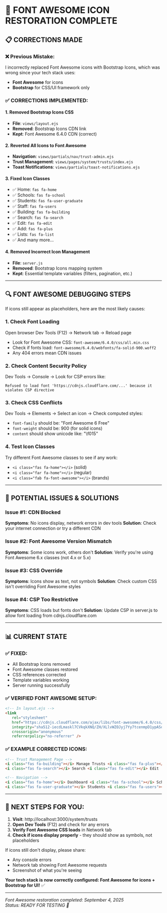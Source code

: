 # 🔧 FONT AWESOME ICON RESTORATION COMPLETE

## 📋 CORRECTIONS MADE

### ❌ **Previous Mistake**:

I incorrectly replaced Font Awesome icons with Bootstrap Icons, which was wrong since your tech stack uses:

- **Font Awesome** for icons
- **Bootstrap** for CSS/UI framework only

### ✅ **CORRECTIONS IMPLEMENTED:**

#### 1. **Removed Bootstrap Icons CSS**

- **File**: `views/layout.ejs`
- **Removed**: Bootstrap Icons CDN link
- **Kept**: Font Awesome 6.4.0 CDN (correct)

#### 2. **Reverted All Icons to Font Awesome**

- **Navigation**: `views/partials/nav/trust-admin.ejs`
- **Trust Management**: `views/pages/system/trusts/index.ejs`
- **Toast Notifications**: `views/partials/toast-notifications.ejs`

#### 3. **Fixed Icon Classes**

- ✅ Home: `fas fa-home`
- ✅ Schools: `fas fa-school`
- ✅ Students: `fas fa-user-graduate`
- ✅ Staff: `fas fa-users`
- ✅ Building: `fas fa-building`
- ✅ Search: `fas fa-search`
- ✅ Edit: `fas fa-edit`
- ✅ Add: `fas fa-plus`
- ✅ Lists: `fas fa-list`
- ✅ And many more...

#### 4. **Removed Incorrect Icon Management**

- **File**: `server.js`
- **Removed**: Bootstrap Icons mapping system
- **Kept**: Essential template variables (filters, pagination, etc.)

---

## 🔍 **FONT AWESOME DEBUGGING STEPS**

If icons still appear as placeholders, here are the most likely causes:

### **1. Check Font Loading**

Open browser Dev Tools (F12) → Network tab → Reload page

- Look for Font Awesome CSS: `font-awesome/6.4.0/css/all.min.css`
- Check if fonts load: `font-awesome/6.4.0/webfonts/fa-solid-900.woff2`
- Any 404 errors mean CDN issues

### **2. Check Content Security Policy**

Dev Tools → Console → Look for CSP errors like:

```
Refused to load font 'https://cdnjs.cloudflare.com/...' because it violates CSP directive
```

### **3. Check CSS Conflicts**

Dev Tools → Elements → Select an icon → Check computed styles:

- `font-family` should be: "Font Awesome 6 Free"
- `font-weight` should be: 900 (for solid icons)
- `content` should show unicode like: "\f015"

### **4. Test Icon Classes**

Try different Font Awesome classes to see if any work:

- `<i class="fas fa-home"></i>` (solid)
- `<i class="far fa-home"></i>` (regular)
- `<i class="fab fa-font-awesome"></i>` (brands)

---

## 🚨 **POTENTIAL ISSUES & SOLUTIONS**

### **Issue #1: CDN Blocked**

**Symptoms**: No icons display, network errors in dev tools
**Solution**: Check your internet connection or try a different CDN

### **Issue #2: Font Awesome Version Mismatch**

**Symptoms**: Some icons work, others don't
**Solution**: Verify you're using Font Awesome 6.x classes (not 4.x or 5.x)

### **Issue #3: CSS Override**

**Symptoms**: Icons show as text, not symbols
**Solution**: Check custom CSS isn't overriding Font Awesome styles

### **Issue #4: CSP Too Restrictive**

**Symptoms**: CSS loads but fonts don't
**Solution**: Update CSP in server.js to allow font loading from cdnjs.cloudflare.com

---

## 📊 **CURRENT STATE**

### **✅ FIXED:**

- All Bootstrap Icons removed
- Font Awesome classes restored
- CSS references corrected
- Template variables working
- Server running successfully

### **✅ VERIFIED FONT AWESOME SETUP:**

```html
<!-- In layout.ejs -->
<link
   rel="stylesheet"
   href="https://cdnjs.cloudflare.com/ajax/libs/font-awesome/6.4.0/css/all.min.css"
   integrity="sha512-iecdLmaskl7CVkqkXNQ/ZH/XLlvWZOJyj7Yy7tcenmpD1ypASozpmT/E0iPtmFIB46ZmdtAc9eNBvH0H/ZpiBw=="
   crossorigin="anonymous"
   referrerpolicy="no-referrer" />
```

### **✅ EXAMPLE CORRECTED ICONS:**

```html
<!-- Trust Management Page -->
<i class="fas fa-building"></i> Manage Trusts <i class="fas fa-plus"></i> Add New Trust
<i class="fas fa-search"></i> Search <i class="fas fa-edit"></i> Edit

<!-- Navigation -->
<i class="fas fa-home"></i> Dashboard <i class="fas fa-school"></i> Schools
<i class="fas fa-user-graduate"></i> Students <i class="fas fa-users"></i> Staff
```

---

## 🎯 **NEXT STEPS FOR YOU:**

1. **Visit**: http://localhost:3000/system/trusts
2. **Open Dev Tools** (F12) and check for any errors
3. **Verify Font Awesome CSS loads** in Network tab
4. **Check if icons display properly** - they should show as symbols, not placeholders

If icons still don't display, please share:

- Any console errors
- Network tab showing Font Awesome requests
- Screenshot of what you're seeing

**Your tech stack is now correctly configured: Font Awesome for icons + Bootstrap for UI!** ✅

---

_Font Awesome restoration completed: September 4, 2025_  
_Status: READY FOR TESTING 🧪_

